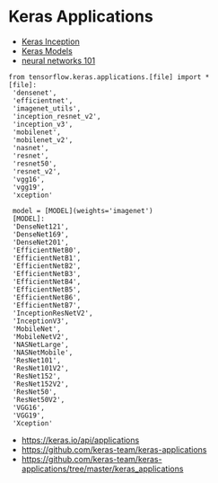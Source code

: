 # Keras Applications

* [Keras Inception](https://github.com/EN10/KerasInception)   
* [Keras Models](https://github.com/EN10/KerasModels)   
* [neural networks 101](https://codelabs.developers.google.com/codelabs/cloud-tensorflow-mnist?hl=en#3)

```
from tensorflow.keras.applications.[file] import *
[file]:
 'densenet',
 'efficientnet',
 'imagenet_utils',
 'inception_resnet_v2',
 'inception_v3',
 'mobilenet',
 'mobilenet_v2',
 'nasnet',
 'resnet',
 'resnet50',
 'resnet_v2',
 'vgg16',
 'vgg19',
 'xception'
 
 model = [MODEL](weights='imagenet')
 [MODEL]:
 'DenseNet121',
 'DenseNet169',
 'DenseNet201',
 'EfficientNetB0',
 'EfficientNetB1',
 'EfficientNetB2',
 'EfficientNetB3',
 'EfficientNetB4',
 'EfficientNetB5',
 'EfficientNetB6',
 'EfficientNetB7',
 'InceptionResNetV2',
 'InceptionV3',
 'MobileNet',
 'MobileNetV2',
 'NASNetLarge',
 'NASNetMobile',
 'ResNet101',
 'ResNet101V2',
 'ResNet152',
 'ResNet152V2',
 'ResNet50',
 'ResNet50V2',
 'VGG16',
 'VGG19',
 'Xception'
```

* https://keras.io/api/applications
* https://github.com/keras-team/keras-applications
* https://github.com/keras-team/keras-applications/tree/master/keras_applications
